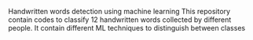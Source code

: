 Handwritten words detection using machine learning
This repository contain codes to classify 12 handwritten words collected by different people. It contain different ML techniques to distinguish between classes
